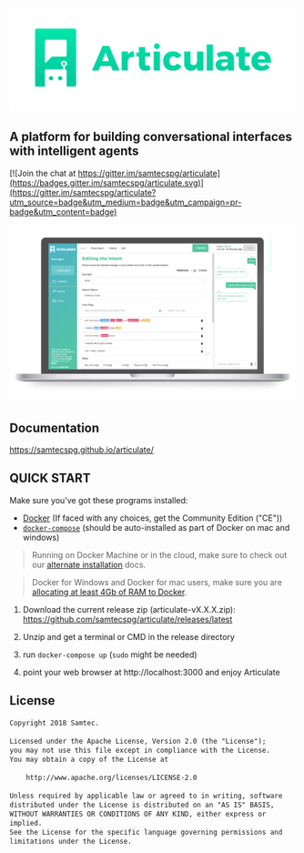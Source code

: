 ![articulate logo](./docs/img/articulate-logo.png)

## A platform for building conversational interfaces with intelligent agents

[![Join the chat at https://gitter.im/samtecspg/articulate](https://badges.gitter.im/samtecspg/articulate.svg)](https://gitter.im/samtecspg/articulate?utm_source=badge&utm_medium=badge&utm_campaign=pr-badge&utm_content=badge)

![Articulate Interface](./docs/img/main-ilus.png)

## Documentation

https://samtecspg.github.io/articulate/

## QUICK START

Make sure you've got these programs installed:

   * [Docker](https://docs.docker.com/engine/installation/) (If faced with any choices, get the Community Edition ("CE"))
   * [`docker-compose`](https://docs.docker.com/compose/install/) (should be auto-installed as part of Docker on mac and windows)
   
> Running on Docker Machine or in the cloud, make sure to check out our [alternate installation](https://samtecspg.github.io/articulate/getting_started/basic-installation#running-remotely) docs.

> Docker for Windows and Docker for mac users, make sure you are [allocating at least 4Gb of RAM to Docker](https://docs.docker.com/docker-for-mac/#advanced).

1. Download the current release zip (articulate-vX.X.X.zip): https://github.com/samtecspg/articulate/releases/latest

2. Unzip and get a terminal or CMD in the release directory

3. run `docker-compose up` (`sudo` might be needed)

4. point your web browser at  http://localhost:3000 and enjoy Articulate

## License
```
Copyright 2018 Samtec.

Licensed under the Apache License, Version 2.0 (the "License");
you may not use this file except in compliance with the License.
You may obtain a copy of the License at

    http://www.apache.org/licenses/LICENSE-2.0

Unless required by applicable law or agreed to in writing, software
distributed under the License is distributed on an "AS IS" BASIS,
WITHOUT WARRANTIES OR CONDITIONS OF ANY KIND, either express or implied.
See the License for the specific language governing permissions and
limitations under the License.
```
